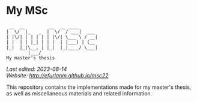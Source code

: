 # My MSc

     __  __         __  __ ____
    |  \/  |_   _  |  \/  / ___|  ___
    | |\/| | | | | | |\/| \___ \ / __|
    | |  | | |_| | | |  | |___) | (__
    |_|  |_|\__, | |_|  |_|____/ \___|
            |___/
    My master's thesis

*Last edited: 2023-08-14  
Website: <http://efurlanm.github.io/msc22>*

This repository contains the implementations made for my master's thesis, as well as miscellaneous materials and related information.
